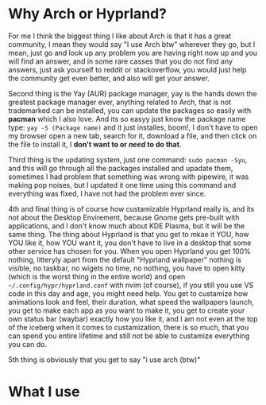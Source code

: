 # Why Arch or Hyprland?

For me I think the biggest thing I like about Arch is that it has a great community, I mean they would say "I use Arch btw" wherever they go, but I mean, just go and look up any problem you are having right now up and you will find an answer, and in some rare casses that you do not find any answers, just ask yourself to reddit or stackoverflow, you would just help the community get even better, and also will get your answer.

Second thing is the Yay (AUR) package manager, yay is the hands down the greatest package manager ever, anything related to Arch, that is not trademarked can be installed, you can update the packages so easily with **pacman** which I also love. And its so easyy just know the package name type: `yay -S (Package name)` and it just installes, boom!, I don't have to open my browser open a new tab, search for it, download a file, and then click on the file to install it, I **don't want to or _need_ to do that**.

Third thing is the updating system, just one command: `sudo pacman -Syu`, and this will go through all the packages installed and upadate them, sometimes I had problem that something was wrong with pipewire, it was making pop noises, but I updated it one time using this command and everything was fixed, I have not had the problem ever since.



4th and final thing is of course how custamizable Hyprland really is, and its not about the Desktop Envirement, because Gnome gets pre-built with applications, and I don't know much about KDE Plasma, but it will be the same thing. The thing about Hyprland is that you get to mkae it YOU, how YOU like it, how YOU want it, you don't have to live in a desktop that some other service has chosen for you. When you open Hyprland you get 100% nothing, litteryly apart from the default "Hyprland wallpaper" nothing is visible, no taskbar, no wigets no time, no nothing, you have to open kitty (which is the worst thing in the entire world) and open `~/.config/hypr/hyprland.conf` with nvim (of course), if you still you use VS code in this day and age, you might need help. You get to custamize how animations look and feel, their duration, what speed the wallpapers launch, you get to make each app as you want to make it, you get to create your own status bar (waybar) exactly how you like it, and I am not even at the top of the iceberg when it comes to custamization, there is so much, that you can spend you entire lifetime and still not be able to custamize everything you can do.

5th thing is obviously that you get to say "i use arch (btw)"

# What I use

